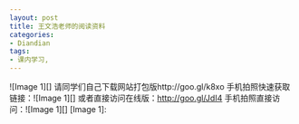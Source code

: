 ```yaml
---
layout: post
title: 王文浩老师的阅读资料
categories:
- Diandian
tags:
- 课内学习, 
---
```

!\[Image 1\]\[\] 请同学们自己下载网站打包版http://goo.gl/k8xo 手机拍照快速获取链接：!\[Image 1\]\[\] 或者直接访问在线版：http://goo.gl/JdI4 手机拍照直接访问：!\[Image 1\]\[\] \[Image 1\]: